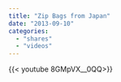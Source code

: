 ```yaml
---
title: "Zip Bags from Japan"
date: "2013-09-10"
categories:
  - "shares"
  - "videos"
---
```


<div style="width: 70vw;">{{< youtube 8GMpVX__0QQ>}}</div>
